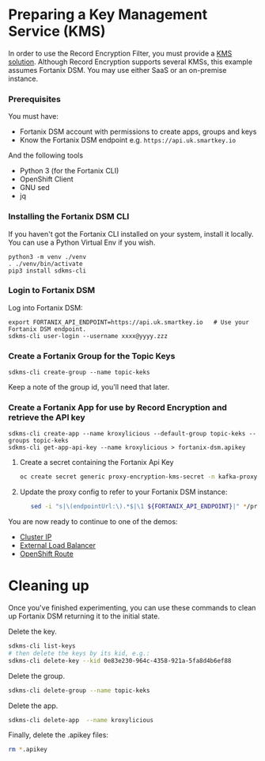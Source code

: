 # Preparing a Key Management Service (KMS)

In order to use the Record Encryption Filter, you must provide a [KMS solution](./README.md).   Although Record Encryption supports several KMSs, this
example assumes Fortanix DSM.  You may use either SaaS or an on-premise instance.

### Prerequisites

You must have:

* Fortanix DSM account with permissions to create apps, groups and keys
* Know the Fortanix DSM endpoint e.g. `https://api.uk.smartkey.io`


And the following tools
* Python 3 (for the Fortanix CLI)
* OpenShift Client
* GNU sed
* jq

### Installing the Fortanix DSM CLI

If you haven't got the Fortanix CLI installed on your system, install it locally.  You can use a Python Virtual Env if you wish.

```
python3 -m venv ./venv
. ./venv/bin/activate
pip3 install sdkms-cli
```

### Login to Fortanix DSM

Log into Fortanix DSM:

```
export FORTANIX_API_ENDPOINT=https://api.uk.smartkey.io   # Use your Fortanix DSM endpoint.
sdkms-cli user-login --username xxxx@yyyy.zzz
```

### Create a Fortanix Group for the Topic Keys

```
sdkms-cli create-group --name topic-keks
```

Keep a note of the group id, you'll need that later.

### Create a Fortanix App for use by Record Encryption and retrieve the API key

```
sdkms-cli create-app --name kroxylicious --default-group topic-keks --groups topic-keks
sdkms-cli get-app-api-key --name kroxylicious > fortanix-dsm.apikey
```

1. Create a secret containing the Fortanix Api Key
   ```sh
   oc create secret generic proxy-encryption-kms-secret -n kafka-proxy --from-file=fortanix-dsm-apikey.txt=fortanix-dsm.apikey --dry-run=client -o yaml > base/proxy/proxy-encryption-kms-secret.yaml
   ```

2. Update the proxy config to refer to your Fortanix DSM instance:
   ```sh
      sed -i "s|\(endpointUrl:\).*$|\1 ${FORTANIX_API_ENDPOINT}|" */proxy/proxy-config.yaml
   ```  

You are now ready to continue to one of the demos:

* [Cluster IP](./cluster-ip)
* [External Load Balancer](./load-balancer)
* [OpenShift Route](./openshift-route)

# Cleaning up

Once you've finished experimenting, you can use these commands to clean up Fortanix DSM returning it to the initial state.

Delete the key.

```sh
sdkms-cli list-keys
# then delete the keys by its kid, e.g.:
sdkms-cli delete-key --kid 0e83e230-964c-4358-921a-5fa8d4b6ef88
```

Delete the group.

```sh
sdkms-cli delete-group --name topic-keks
```

Delete the app.
```sh
sdkms-cli delete-app  --name kroxylicious
```

Finally, delete the .apikey files:
```sh
rm *.apikey
```

